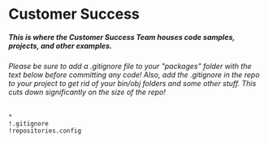 Customer Success
=======

##### This is where the Customer Success Team houses code samples, projects, and other examples.

###### Please be sure to add a .gitignore file to your "packages" folder with the text below before committing any code! Also, add the .gitignore in the repo to your project to get rid of your bin/obj folders and some other stuff. This cuts down significantly on the size of the repo!

```
*
!.gitignore
!repositories.config
```
